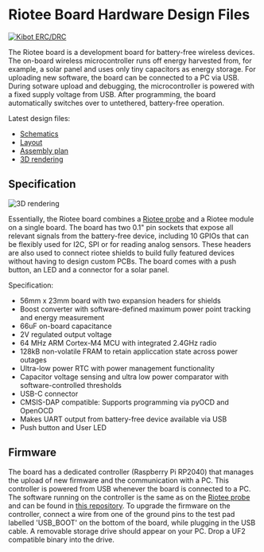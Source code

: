 # Riotee Board Hardware Design Files

[![Kibot ERC/DRC](https://github.com/NessieCircuits/Riotee_Board/actions/workflows/test.yml/badge.svg)](https://github.com/NessieCircuits/Riotee_Board/actions/workflows/test.yml)

The Riotee board is a development board for battery-free wireless devices. The on-board wireless microcontroller runs off energy harvested from, for example, a solar panel and uses only tiny capacitors as energy storage. For uploading new software, the board can be connected to a PC via USB. During sotware upload and debugging, the microcontroller is powered with a fixed supply voltage from USB. After programming, the board automatically switches over to untethered, battery-free operation.

Latest design files:
 - [Schematics](https://www.riotee.nessie-circuits.de/artifacts/board/latest/schematics.pdf)
 - [Layout](https://www.riotee.nessie-circuits.de/artifacts/board/latest/pcb.pdf)
 - [Assembly plan](https://www.riotee.nessie-circuits.de/artifacts/board/latest/assembly.pdf)
 - [3D rendering](https://www.riotee.nessie-circuits.de/artifacts/board/latest/3drendering.png)

## Specification

![3D rendering](https://www.riotee.nessie-circuits.de/artifacts/board/latest/3drendering.png)

Essentially, the Riotee board combines a [Riotee probe](https://github.com/NessieCircuits/Riotee_ProbeHardware) and a Riotee module on a single board. The board has two 0.1" pin sockets that expose all relevant signals from the battery-free device, including 10 GPIOs that can be flexibly used for I2C, SPI or for reading analog sensors. These headers are also used to connect riotee shields to build fully featured devices without having to design custom PCBs. The board comes with a push button, an LED and a connector for a solar panel.

Specification:
 - 56mm x 23mm board with two expansion headers for shields
 - Boost converter with software-defined maximum power point tracking and energy measurement
 - 66uF on-board capacitance
 - 2V regulated output voltage
 - 64 MHz ARM Cortex-M4 MCU with integrated 2.4GHz radio
 - 128kB non-volatile FRAM to retain appliccation state across power outages
 - Ultra-low power RTC with power management functionality
 - Capacitor voltage sensing and ultra low power comparator with software-controlled thresholds
 - USB-C connector
 - CMSIS-DAP compatible: Supports programming via pyOCD and OpenOCD
 - Makes UART output from battery-free device available via USB
 - Push button and User LED

## Firmware

The board has a dedicated controller (Raspberry Pi RP2040) that manages the upload of new firmware and the communication with a PC. This controller is powered from USB whenever the board is connected to a PC. The software running on the controller is the same as on the [Riotee probe](https://github.com/NessieCircuits/Riotee_ProbeHardware) and can be found in [this repository](https://github.com/NessieCircuits/Riotee_ProbeSoftware). To upgrade the firmware on the controller, connect a wire from one of the ground pins to the test pad labelled 'USB_BOOT' on the bottom of the board, while plugging in the USB cable. A removable storage drive should appear on your PC. Drop a UF2 compatible binary into the drive.